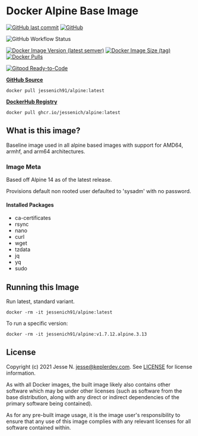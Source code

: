 # Docker Alpine Base Image

[![GitHub last commit](https://img.shields.io/github/last-commit/jessenich/docker-alpine?style=for-the-badge)](https://github.com/jessenich/docker-alpine/commit/57d54b3ff6bf4d6a7b72358eaf05b47b72ffdc6b) [![GitHub](https://img.shields.io/github/license/jessenich/docker-alpine?style=for-the-badge)](https://github.com/jessenich/docker-alpine/blob/master/LICENSE)

![GitHub Workflow Status](https://img.shields.io/github/workflow/status/jessenich/docker-alpine/Push%20Docker%20Image?label=Build%20%26%20Push%20Docker%20Image&style=for-the-badge)

[![Docker Image Version (latest semver)](https://img.shields.io/docker/v/jessenich91/alpine?style=for-the-badge)](https://dockerhub.com/r/jessenich91/alpine) [![Docker Image Size (tag)](https://img.shields.io/docker/image-size/jessenich91/alpine/latest?style=for-the-badge)](https://dockerhub.com/r/jessenich91/alpine) [![Docker Pulls](https://img.shields.io/docker/pulls/jessenich91/alpine?label=DOCKERHUB%20PULLS&style=for-the-badge)](https://dockerhub.com/r/jessenich91/alpine)

[![Gitpod Ready-to-Code](https://img.shields.io/badge/Gitpod-ready--to--code-908a85?logo=gitpod&style=for-the-badge)](https://gitpod.io/#https://github.com/jessenich/docker-alpine)


[__GitHub Source__](https://github.com/jessenich/docker-alpine)

`docker pull jessenich91/alpine:latest`

[__DockerHub Registry__](https://dockerhub.com/r/jessenich91/alpine)

`docker pull ghcr.io/jessenich/alpine:latest`

## What is this image?


Baseline image used in all alpine based images with support for AMD64, armhf, and arm64 architectures.

### Image Meta

Based off Alpine 14 as of the latest release.

Provisions default non rooted user defaulted to 'sysadm' with no password.

#### Installed Packages

- ca-certificates
- rsync
- nano
- curl
- wget
- tzdata
- jq
- yq
- sudo

## Running this Image

Run latest, standard variant.

`docker -rm -it jessenich91/alpine:latest`

To run a specific version:

`docker -rm -it jessenich91/alpine:v1.7.12.alpine.3.13`

## License

Copyright (c) 2021 Jesse N. <jesse@keplerdev.com>. See [LICENSE](https://github.com/jessenich/docker-alpine-base/blob/master/LICENSE) for license information.

As with all Docker images, the built image likely also contains other software which may be under other licenses (such as software
from the base distribution, along with any direct or indirect dependencies of the primary software being contained).

As for any pre-built image usage, it is the image user's responsibility to ensure that any use of this image complies with any relevant
licenses for all software contained within.
